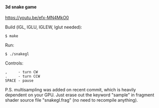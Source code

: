#### 3d snake game

https://youtu.be/efx-MN4MkO0

Build (lGL, lGLU, lGLEW, lglut needed):

`$ make`

Run:

`$ ./snakegl`

Controls:
```
,     - turn CW
.     - turn CCW
SPACE - pause
```

P.S. multisampling was added on recent commit, which is heavily dependent on your GPU. Just erase out the keyword "sample" in fragment shader source file "snakegl.frag" (no need to recompile anything).
